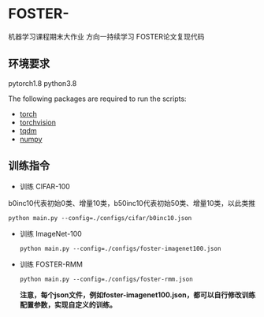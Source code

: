 # FOSTER-
机器学习课程期末大作业 方向一持续学习 FOSTER论文复现代码

## 环境要求
pytorch1.8 python3.8

The following packages are required to run the scripts:

- [torch](https://github.com/pytorch/pytorch)
- [torchvision](https://github.com/pytorch/vision)
- [tqdm](https://github.com/tqdm/tqdm)
- [numpy](https://github.com/numpy/numpy)

## 训练指令

- 训练 CIFAR-100

b0inc10代表初始0类、增量10类，b50inc10代表初始50类、增量10类，以此类推
  ```
  python main.py --config=./configs/cifar/b0inc10.json
  ```
- 训练 ImageNet-100

  ```
  python main.py --config=./configs/foster-imagenet100.json
  ```
- 训练 FOSTER-RMM

  ```
  python main.py --config=./configs/foster-rmm.json
  ```
  
  **注意，每个json文件，例如foster-imagenet100.json，都可以自行修改训练配置参数，实现自定义的训练。**
